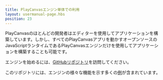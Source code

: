 ```yaml
---
title: PlayCanvasエンジン単体での利用
layout: usermanual-page.hbs
position: 23
---
```


PlayCanvasのほとんどの開発者はエディターを使用してアプリケーションを構築しています。しかし、すべてのPlayCanvasアプリを動かすオープンソースのJavaScriptランタイムであるPlayCanvasエンジンだけを使用してアプリケーションを構築することも可能です。

エンジンを始めるには、[GitHubリポジトリ][1]を訪問してください。

このリポジトリには、エンジンの様々な機能を示す多くの[例][2]が含まれています。

[1]: https://github.com/playcanvas/engine
[2]: https://playcanvas.github.io
